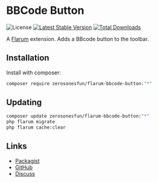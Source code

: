 # BBCode Button

![License](https://img.shields.io/badge/license-MIT-blue.svg) [![Latest Stable Version](https://img.shields.io/packagist/v/zerosonesfun/flarum-bbcode-button.svg)](https://packagist.org/packages/zerosonesfun/flarum-bbcode-button) [![Total Downloads](https://img.shields.io/packagist/dt/zerosonesfun/flarum-bbcode-button.svg)](https://packagist.org/packages/zerosonesfun/flarum-bbcode-button)

A [Flarum](http://flarum.org) extension. Adds a BBcode button to the toolbar.

## Installation

Install with composer:

```sh
composer require zerosonesfun/flarum-bbcode-button:"*"
```

## Updating

```sh
composer update zerosonesfun/flarum-bbcode-button:"*"
php flarum migrate
php flarum cache:clear
```

## Links

- [Packagist](https://packagist.org/packages/zerosonesfun/flarum-bbcode-button)
- [GitHub](https://github.com/zerosonesfun/flarum-bbcode-button)
- [Discuss](https://discuss.flarum.org/d/PUT_DISCUSS_SLUG_HERE)
